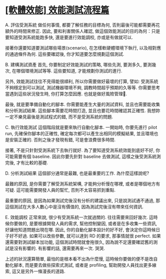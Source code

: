 # [[軟體效能] 效能測試流程篇](http://kojenchieh.pixnet.net/blog/post/463723028-%5B%E8%BB%9F%E9%AB%94%E6%95%88%E8%83%BD%5D-%E6%95%88%E8%83%BD%E6%B8%AC%E8%A9%A6%E6%B5%81%E7%A8%8B%E7%AF%87)

A. 評估受測系統
做任何事情, 都要了解任務的目標為何, 否則最後可能都需要再花額外的時間來修正. 因此, 要和利害關係人確認, 做這個效能測試的目的為何：只是要知道受測系統能跑多快, 還是要進行效能調校, 亦或是有做就可以. 
 
接著你還要知道要測試哪些場景(scenario), 在怎樣軟硬體環境下執行, 以及相對應的通過條件為何. 這些要確認後, 你才知道要怎麼規劃這個測試.
 
 
B. 建構測試資產
首先, 你要制定好效能測試的策略, 哪些先測, 要測多久, 要測幾次, 在哪個環境測試等等. 這些要知道, 才能規劃你測試的進行.
 
另外, 效能測試往往不見得能很順利, 所以你需要做好最壞的打算, 譬如: 受測系統不夠穩定到可以測試, 測試機器環境不夠, 調教時間超乎預期的久等等. 你需要思考當遇到這些狀況發生時,  你打算怎麼因應. 也就是做好風險管理.
 
最後, 就是要準備自動化的腳本. 你需要能產生大量的測試資料, 並且也需要能收集和分析測試結果. 這些腳本需要花時間打造, 並且也要花時間確認其正確性. 我想妳一定不樂見最後是測試程式的錯, 而不是受測系統的問題.
 
 
C. 執行效能測試 
這個階段就是要來執行自動化腳本. 一開始時, 你要先進行 pilot run, 先確保你腳本的正確性, 確定每次都可以產生出相同的模擬結果, 並且環境也是安裝正確的. 否則之後才發現有錯, 可是會浪費很多時間.
 
接著, 不是只針對受測系統下去執行就好. 為了要知道受測系統效能到底好不好, 你可能需要有個 baseline. 因此你要先針對 baseline 去做測試, 這樣之後受測系統測完後, 才有比較的基礎.
 
 
D. 分析測試結果
這個部分通常是最難, 也是最重要的工作. 為什麼這樣說呢?
 
最難的原因, 是你需要了解受測系統架構, 才能夠分析慢在哪裡, 或者是哪個地方有可疑. 這可能需要開發人員的幫忙, 否則不太容易抓到重點. 
 
最重要的原因, 是因為如果測試完後沒有分析的建議出來, 只是說測試通不通過, 那這個測試在大多人數心中是沒有價值的, 因為測試完後沒有帶來任何資訊.
 
 
E. 效能調校
正常來說, 很少有受測系統一次就過關的. 往往需要來回好幾次. 這時候你要做的, 是要根據開發人員的需求, 幫他控制變因, 或者是在多收集一些資訊, 好讓他知道問題出現在哪. 因此, 你的自動化腳本設計的好不好, 會決定你這時候日子好不好過. 如果可以改些參數, 就可以達到 RD 的要求, 那事情就很 perfect. 如果還需要對測試腳本加功能, 這個測試時間就會拖很久, 因為說不定還要確認舊的測試是沒有影響的. 有影響的話, 還需要再來一次. 哭哭.
 
上述的狀況還算簡單, 最怕的是根本看不出為什麼慢, 這時候你要做的便不是改自動化腳本, 而是要去做些探索式測試, 或者是 profiling, 幫助開發人員找出更多線索, 這又是另外一條漫長的道路.